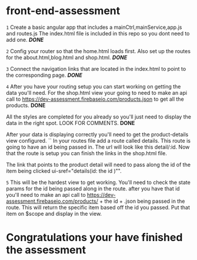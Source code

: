 # front-end-assessment


``1``
 Create a basic angular app that includes a mainCtrl,mainService,app.js and routes.js The index.html file is included in this repo so you dont need to add one. ***DONE***

``2``
 Config your router so that the home.html loads first. Also set up the routes for the about.html,blog.html and shop.html. ***DONE***

``3``
Connect the navigation links that are located in the index.html to point to the corresponding page. ***DONE***

``4``
 After you have your routing setup you can start working on getting the data you'll need.
 For the shop.html view your going to need to make an api call to https://dev-assessment.firebaseio.com/products.json to get all the products. **DONE**

 All the styles are completed for you already so you'll just need to display the data in the right spot. LOOK FOR COMMENTS. **DONE**

 After your data is displaying correctly you'll need to get the product-details view configured.
 ``
 In your routes file add a route called details. This route is going to have an id being passed in. The url will look like this detail/:id.
 Now that the route is setup you can finish the links in the shop.html file.

 The link that points to the product detail will need to pass along the id of the item being clicked ui-sref="details(id: the id )"".

``5``
This will be the hardest view to get working. You'll need to check the state params for the id being passed along in the route.
after you have that id you'll need to make an api call to https://dev-assessment.firebaseio.com/products/ + the id + .json being passed in the route.
This will return the specific item based off the id you passed.
Put that item on $scope and display in the view.


# Congratulations your have finished the assessment
